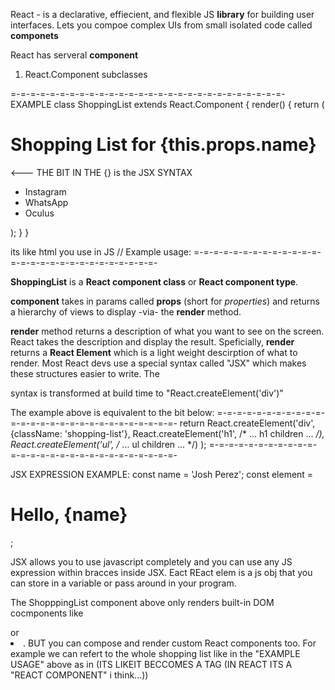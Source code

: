 
React - is a declarative, effiecient, and flexible JS **library** for building user interfaces. Lets you compoe complex UIs from small isolated code called **componets**

React has serveral **component**
1. React.Component subclasses

=-=-=-=-=-=-=-=-=-=-=-=-=-=-=-=-=-=-=-=-=-=-=-=-=-=-=-=-
EXAMPLE
class ShoppingList extends React.Component {
  render() {
    return (
      <div className="shopping-list">
        <h1>Shopping List for {this.props.name}</h1>   <--- THE BIT IN THE {} is the JSX SYNTAX
        <ul>
          <li>Instagram</li>
          <li>WhatsApp</li>
          <li>Oculus</li>
        </ul>
      </div>
    );
  }
}

its like html you use in JS
// Example usage: <ShoppingList name="Mark" />
=-=-=-=-=-=-=-=-=-=-=-=-=-=-=-=-=-=-=-=-=-=-=-=-=-=-=-=-

**ShoppingList** is a **React component class** or **React component type**.

**component** takes in params called **props** (short for *properties*) and returns a hierarchy of views to display -via- the **render** method.

**render** method returns a description of what you want to see on the screen. React takes the description and display the result. Speficially, **render** returns a **React Element** which is a light weight descirption of what to render.
Most React devs use a special syntax called "JSX" which makes these structures easier to write. The <div /> syntax is transformed at build time to "React.createElement('div')"


 The example above is equivalent to the bit below:
 =-=-=-=-=-=-=-=-=-=-=-=-=-=-=-=-=-=-=-=-=-=-=-=-=-=-=-=-
return React.createElement('div', {className: 'shopping-list'},
  React.createElement('h1', /* ... h1 children ... */),
  React.createElement('ul', /* ... ul children ... */)
);
=-=-=-=-=-=-=-=-=-=-=-=-=-=-=-=-=-=-=-=-=-=-=-=-=-=-=-=-

JSX EXPRESSION EXAMPLE:
const name = 'Josh Perez';
const element = <h1>Hello, {name}</h1>;

JSX allows you to use javascript completely and you can use any JS expression within bracces inside JSX. Eact REact elem is a js obj that you can store in a variable or pass around in your program.

The ShopppingList component above only renders built-in DOM cocmponents like <div /> or <li />. 
BUT you can compose and render custom React components too. 
For example we can refert to the whole shopping list like in the "EXAMPLE USAGE" above as in <ShoppingList /> (ITS LIKEIT BECCOMES A TAG (IN REACT ITS A "REACT COMPONENT" i think...))

